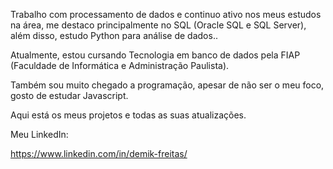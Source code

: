 Trabalho com processamento de dados e continuo ativo nos meus estudos na área, me destaco principalmente no SQL (Oracle SQL e SQL Server), além disso, estudo Python para análise de dados..

Atualmente, estou cursando Tecnologia em banco de dados pela FIAP (Faculdade de Informática e Administração Paulista).

Também sou muito chegado a programação, apesar de não ser o meu foco, gosto de estudar Javascript.

Aqui está os meus projetos e todas as suas atualizações.

Meu LinkedIn:

https://www.linkedin.com/in/demik-freitas/

